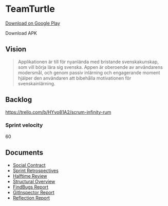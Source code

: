 ﻿# TeamTurtle
 [Download on Google Play](https://bit.ly/ordhoppet)
 
 Download APK
## Vision
> Applikationen är till för nyanlända med bristande svenskakunskap, som vill börja lära sig svenska. Appen är oberoende av användarens modersmål, och genom passiv inlärning och engagerande moment hjälper den användaren att bibehålla motivationen för  svenskainlärning.

## Backlog
https://trello.com/b/HYvo81A2/scrum-infinity-rum

### Sprint velocity
60


## Documents
* [Social Contract](https://github.com/ericwenn/TeamTurtle/blob/master/SOCIALCONTRACT.md)
* [Sprint Retrospectives](https://github.com/ericwenn/TeamTurtle/blob/master/REFLECTIONS.md)
* [Halftime Review](https://github.com/ericwenn/TeamTurtle/blob/master/HALFTIMEREVIEW.md)
* [Structural Overview](https://github.com/ericwenn/TeamTurtle/blob/master/package_structure.png)
* [FindBugs Report](https://github.com/ericwenn/TeamTurtle/blob/master/findbugs.xml)
* [GitInspector Report](http://htmlpreview.github.io/?https://github.com/ericwenn/TeamTurtle/blob/master/gitinspector.html)
* [Reflection Report](https://github.com/ericwenn/TeamTurtle/blob/master/Rapport.pdf)
